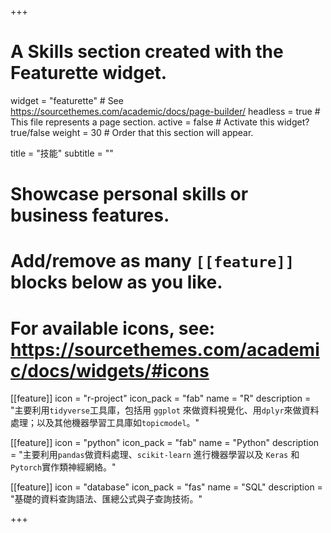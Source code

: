 +++
# A Skills section created with the Featurette widget.
widget = "featurette"  # See https://sourcethemes.com/academic/docs/page-builder/
headless = true  # This file represents a page section.
active = false  # Activate this widget? true/false
weight = 30  # Order that this section will appear.

title = "技能"
subtitle = ""

# Showcase personal skills or business features.
# 
# Add/remove as many `[[feature]]` blocks below as you like.
# 
# For available icons, see: https://sourcethemes.com/academic/docs/widgets/#icons

[[feature]]
  icon = "r-project"
  icon_pack = "fab"
  name = "R"
  description = "主要利用`tidyverse`工具庫，包括用 `ggplot` 來做資料視覺化、用`dplyr`來做資料處理；以及其他機器學習工具庫如`topicmodel`。"
  
[[feature]]
  icon = "python"
  icon_pack = "fab"
  name = "Python"
  description = "主要利用`pandas`做資料處理、`scikit-learn` 進行機器學習以及 `Keras` 和 `Pytorch`實作類神經網絡。"
  
[[feature]]
  icon = "database"
  icon_pack = "fas"
  name = "SQL"
  description = "基礎的資料查詢語法、匯總公式與子查詢技術。"

+++
